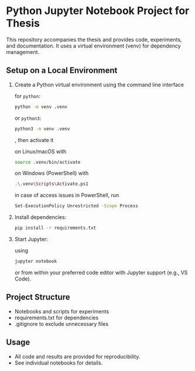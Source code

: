 # Python Jupyter Notebook Project for Thesis

This repository accompanies the thesis and provides code, experiments, and documentation. It uses a virtual environment (venv) for dependency management.

## Setup on a Local Environment

1. Create a Python virtual environment using the command line interface

   for `python`:
   ```bash
   python -m venv .venv
   ```
   or `python3`:
   ```bash
   python3 -m venv .venv
   ```
   , then activate it

   on Linux/macOS with
   ```bash
   source .venv/bin/activate
   ```
   on Windows (PowerShell) with
   ```bash
   .\.venv\Scripts\Activate.ps1
   ```
   in case of access issues in PowerShell, run
   ```bash
   Set-ExecutionPolicy Unrestricted -Scope Process
   ```
3. Install dependencies:
   ```bash
   pip install -r requirements.txt
   ```
4. Start Jupyter:

   using 
   ```bash
   jupyter notebook
   ```
   or from within your preferred code editor with Jupyter support (e.g., VS Code).

## Project Structure
- Notebooks and scripts for experiments
- requirements.txt for dependencies
- .gitignore to exclude unnecessary files

## Usage
- All code and results are provided for reproducibility.
- See individual notebooks for details.
